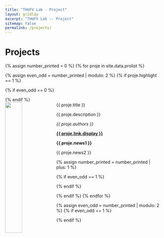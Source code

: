 ```yaml
---
title: "THUFV Lab - Project"
layout: gridlay
excerpt: "THUFV Lab -- Project"
sitemap: false
permalink: /projects/
---
```


# Projects

{% assign number_printed = 0 %}
{% for proje in site.data.prolist %}

{% assign even_odd = number_printed | modulo: 2 %}
{% if proje.highlight == 1 %}

{% if even_odd == 0 %}
<div class="row">
{% endif %}

<div class="col-sm-6 clearfix">
 <div class="well">
  <pubtit>{{ proje.title }}</pubtit>
  <img src="{{ site.url }}{{ site.baseurl }}/images/propic/{{ proje.image }}" class="img-responsive" width="33%" style="float: left" />
  <p>{{ proje.description }}</p>
  <p><em>{{ proje.authors }}</em></p>
  <p><strong><a href="{{ proje.link.url }}">{{ proje.link.display }}</a></strong></p>
  <p class="text-danger"><strong> {{ proje.news1 }}</strong></p>
  <p> {{ proje.news2 }}</p>
 </div>
</div>

{% assign number_printed = number_printed | plus: 1 %}

{% if even_odd == 1 %}
</div>
{% endif %}

{% endif %}
{% endfor %}

{% assign even_odd = number_printed | modulo: 2 %}
{% if even_odd == 1 %}
</div>
{% endif %}

<p> &nbsp; </p>